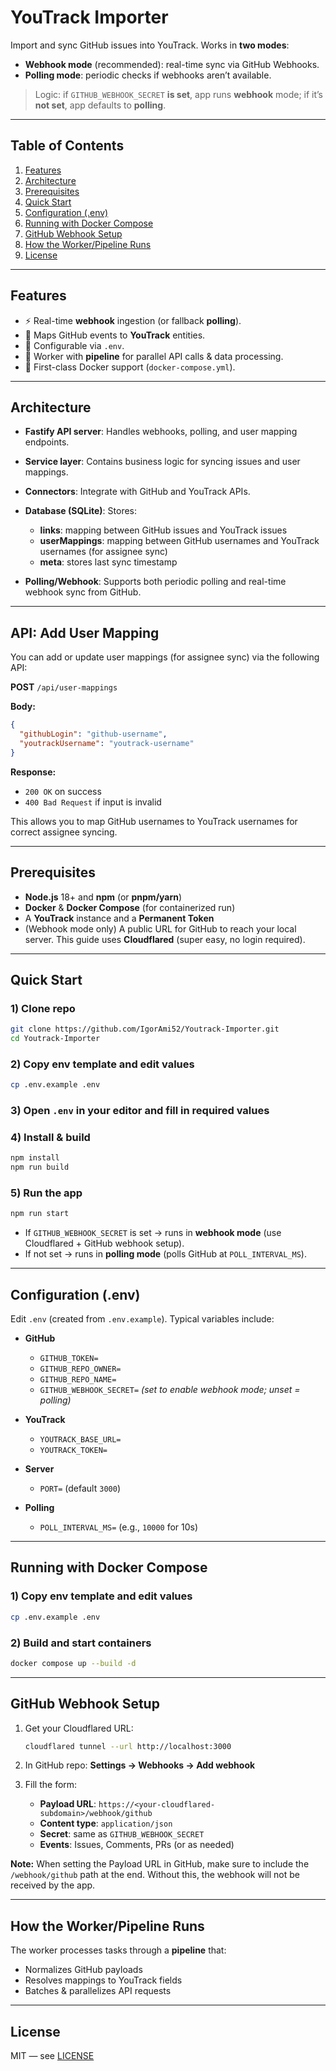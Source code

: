 # YouTrack Importer

Import and sync GitHub issues into YouTrack.
Works in **two modes**:

* **Webhook mode** (recommended): real-time sync via GitHub Webhooks.
* **Polling mode**: periodic checks if webhooks aren’t available.

> Logic: if `GITHUB_WEBHOOK_SECRET` **is set**, app runs **webhook** mode; if it’s **not set**, app defaults to **polling**.

---

## Table of Contents

1. [Features](#features)
2. [Architecture](#architecture)
3. [Prerequisites](#prerequisites)
4. [Quick Start](#quick-start)
5. [Configuration (.env)](#configuration-env)
6. [Running with Docker Compose](#running-with-docker-compose)
7. [GitHub Webhook Setup](#github-webhook-setup)
8. [How the Worker/Pipeline Runs](#how-the-workerpipeline-runs)
9. [License](#license)

---

## Features

* ⚡ Real-time **webhook** ingestion (or fallback **polling**).
* 🔗 Maps GitHub events to **YouTrack** entities.
* 🧰 Configurable via `.env`.
* 🧵 Worker with **pipeline** for parallel API calls & data processing.
* 🐳 First-class Docker support (`docker-compose.yml`).

---

## Architecture

* **Fastify API server**: Handles webhooks, polling, and user mapping endpoints.
* **Service layer**: Contains business logic for syncing issues and user mappings.
* **Connectors**: Integrate with GitHub and YouTrack APIs.
* **Database (SQLite)**: Stores:

  * **links**: mapping between GitHub issues and YouTrack issues
  * **userMappings**: mapping between GitHub usernames and YouTrack usernames (for assignee sync)
  * **meta**: stores last sync timestamp
* **Polling/Webhook**: Supports both periodic polling and real-time webhook sync from GitHub.

---

## API: Add User Mapping

You can add or update user mappings (for assignee sync) via the following API:

**POST** `/api/user-mappings`

**Body:**

```json
{
  "githubLogin": "github-username",
  "youtrackUsername": "youtrack-username"
}
```

**Response:**

* `200 OK` on success
* `400 Bad Request` if input is invalid

This allows you to map GitHub usernames to YouTrack usernames for correct assignee syncing.

---

## Prerequisites

* **Node.js** 18+ and **npm** (or **pnpm/yarn**)
* **Docker** & **Docker Compose** (for containerized run)
* A **YouTrack** instance and a **Permanent Token**
* (Webhook mode only) A public URL for GitHub to reach your local server.
  This guide uses **Cloudflared** (super easy, no login required).

---

## Quick Start

### 1) Clone repo

```bash
git clone https://github.com/IgorAmi52/Youtrack-Importer.git
cd Youtrack-Importer
```

### 2) Copy env template and edit values

```bash
cp .env.example .env
```

### 3) Open `.env` in your editor and fill in required values

### 4) Install & build

```bash
npm install
npm run build
```

### 5) Run the app

```bash
npm run start
```

* If `GITHUB_WEBHOOK_SECRET` is set → runs in **webhook mode** (use Cloudflared + GitHub webhook setup).
* If not set → runs in **polling mode** (polls GitHub at `POLL_INTERVAL_MS`).

---

## Configuration (.env)

Edit `.env` (created from `.env.example`).
Typical variables include:

* **GitHub**

  * `GITHUB_TOKEN=`
  * `GITHUB_REPO_OWNER=`
  * `GITHUB_REPO_NAME=`
  * `GITHUB_WEBHOOK_SECRET=` *(set to enable webhook mode; unset = polling)*
* **YouTrack**

  * `YOUTRACK_BASE_URL=`
  * `YOUTRACK_TOKEN=`
* **Server**

  * `PORT=` (default `3000`)
* **Polling**

  * `POLL_INTERVAL_MS=` (e.g., `10000` for 10s)

---

## Running with Docker Compose

### 1) Copy env template and edit values

```bash
cp .env.example .env
```

### 2) Build and start containers

```bash
docker compose up --build -d
```

---

## GitHub Webhook Setup

1. Get your Cloudflared URL:

   ```bash
   cloudflared tunnel --url http://localhost:3000
   ```
2. In GitHub repo:
   **Settings → Webhooks → Add webhook**
3. Fill the form:

   * **Payload URL**: `https://<your-cloudflared-subdomain>/webhook/github`
   * **Content type**: `application/json`
   * **Secret**: same as `GITHUB_WEBHOOK_SECRET`
   * **Events**: Issues, Comments, PRs (or as needed)

 **Note:** When setting the Payload URL in GitHub, make sure to include the `/webhook/github` path at the end. Without this, the webhook will not be received by the app.

---

## How the Worker/Pipeline Runs

The worker processes tasks through a **pipeline** that:

* Normalizes GitHub payloads
* Resolves mappings to YouTrack fields
* Batches & parallelizes API requests

---

## License

MIT — see [LICENSE](./LICENSE)
